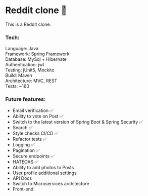 # Reddit clone 🚀
This is a Reddit clone.

### Tech:
Language: Java  
Framework: Spring Framework  
Database: MySql + Hibernate  
Authentication: jwt  
Testing: jUnit5, Mockito  
Build: Maven  
Architecture: MVC, REST  
Tests: ~160

### Future features:
- Email verification ✅
- Ability to vote on Post ✅
- Switch to the latest version of Spring Boot & Spring Security ✅
- Search ✅
- Style checks CI/CD ✅
- Refactor tests ✅
- Logging ✅
- Pagination ✅ 
- Secure endpoints ✅
- HATEOAS ✅
- Ability to add photos to Posts
- User profile additional settings
- API Docs
- Switch to Microservices architecture
- Front-end
